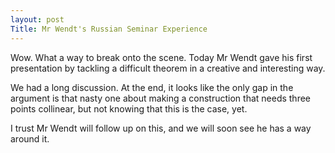```yaml
---
layout: post
Title: Mr Wendt's Russian Seminar Experience
---
```


Wow. What a way to break onto the scene. Today Mr Wendt gave his first presentation
by tackling a difficult theorem in a creative and interesting way.

We had a long discussion. At the end, it looks like the only gap in the argument
is that nasty one about making a construction that needs three points collinear,
but not knowing that this is the case, yet.

I trust Mr Wendt will follow up on this, and we will soon see he has a way around it.
